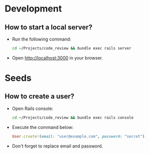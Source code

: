 # Development

## How to start a local server?

- Run the following command:

  ```bash
  cd ~/Projects/code_review && bundle exec rails server
  ```

- Open [http://localhost:3000](http://localhost:3000/) in your browser.

# Seeds

## How to create a user?

- Open Rails console:

  ```bash
  cd ~/Projects/code_review && bundle exec rails console
  ```

- Execute the command below:

  ```ruby
  User.create!(email: "user@example.com", password: "secret")
  ```

- Don't forget to replace email and password.
